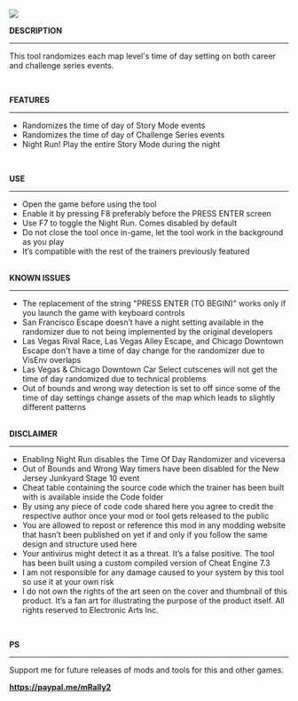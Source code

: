 <img src="https://public-files.gumroad.com/pvipbxu6zmvay4gddwv5ogxyfsbv">
<div class="rich-text">
   <p><strong>DESCRIPTION</strong></p>
   <hr>
   <p>This tool randomizes each map level's time of day setting on both career and challenge series events.</p>
   <p><br></p>
   <p><strong>FEATURES</strong></p>
   <hr>
   <ul>
      <li>Randomizes the time of day of Story Mode events</li>
      <li>Randomizes the time of day of Challenge Series events</li>
      <li>Night Run! Play the entire Story Mode during the night</li>
   </ul>
   <p><br></p>
   <p><strong>USE</strong></p>
   <hr>
   <ul>
      <li>Open the game before using the tool</li>
      <li>Enable it by pressing F8 preferably before the PRESS ENTER screen</li>
      <li>Use F7 to toggle the Night Run. Comes disabled by default
      <li>Do not close the tool once in-game, let the tool work in the background as you play</li>
      <li>It’s compatible with the rest of the trainers previously featured<br><br></li>
   </ul>
   <p><strong>KNOWN ISSUES</strong></p>
   <hr>
   <ul>
      <li>The replacement of the string "PRESS ENTER (TO BEGIN)" works only if you launch the game with keyboard controls</li>
      <li>San Francisco Escape doesn’t have a night setting available in the randomizer due to not being implemented by the original developers</li>
      <li>Las Vegas Rival Race, Las Vegas Alley Escape, and Chicago Downtown Escape don't have a time of day change for the randomizer due to VisEnv overlaps</li>
      <li>Las Vegas & Chicago Downtown Car Select cutscenes will not get the time of day randomized due to technical problems</li>
      <li>Out of bounds and wrong way detection is set to off since some of the time of day settings change assets of the map which leads to slightly different patterns<br><br></li>
   </ul>
   <p><strong>DISCLAIMER</strong></p>
   <hr>
   <ul>
      <li>Enabling Night Run disables the Time Of Day Randomizer and viceversa</li>
      <li>Out of Bounds and Wrong Way timers have been disabled for the New Jersey Junkyard Stage 10 event</li>
      <li>Cheat table containing the source code which the trainer has been built with is available inside the Code folder</li>
      <li>By using any piece of code code shared here you agree to credit the respective author once your mod or tool gets released to the public</li>
      <li>You are allowed to repost or reference this mod in any modding website that hasn’t been published on yet if and only if you follow the same design and structure used here</li>
      <li>Your antivirus might detect it as a threat. It’s a false positive. The tool has been built using a custom compiled version of Cheat Engine 7.3</li>
      <li>I am not responsible for any damage caused to your system by this tool so use it at your own risk</li>
      <li>I do not own the rights of the art seen on the cover and thumbnail of this product. It’s a fan art for illustrating the purpose of the product itself. All rights reserved to Electronic Arts Inc.</li>
   </ul>
   <p><br></p>
   <p><strong>PS</strong></p>
   <hr>
   <p>Support me for future releases of mods and tools for this and other games.</p>
   <p><a target="_blank" rel="noopener noreferrer nofollow" href="https://paypal.me/mRally2"><strong>https://paypal.me/mRally2</strong></a></p>
</div>
